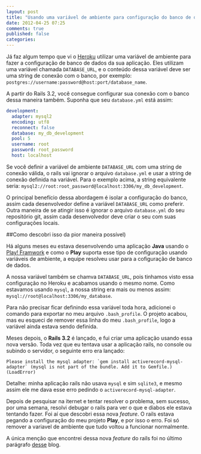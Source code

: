```yaml
---
layout: post
title: "Usando uma variável de ambiente para configuração do banco de dados no Rails 3.2"
date: 2012-04-25 07:25
comments: true
published: false
categories: 
---
```


Já faz algum tempo que vi o [Heroku](http://heroku.com) utilizar uma variável de ambiente para fazer a configuração de banco de dados da sua aplicação.
Eles utilizam uma variável chamada `DATABASE_URL`, e o conteúdo dessa variável deve ser uma string de conexão com o banco, por exemplo: `postgres://username:password@host:port/database_name`.

A partir do Rails 3.2, você consegue configurar sua conexão com o banco dessa maneira também. Suponha que seu `database.yml` está assim:

```yaml
development:
  adapter: mysql2
  encoding: utf8
  reconnect: false
  database: my_db_development
  pool: 5
  username: root
  password: root_password
  host: localhost
```

Se você definir a variável de ambiente `DATABASE_URL` com uma string de conexão válida, o rails vai ignorar o arquivo `database.yml` e usar a string de conexão definida na variável. Para o exemplo acima, a string equivalente seria: `mysql2://root:root_password@localhost:3306/my_db_development`.

O principal benefício dessa abordagem é isolar a configuração do banco, assim cada desenvolvedor define a variável `DATABASE_URL` como preferir. Outra maneira de se atingir isso é ignorar o arquivo `database.yml` do seu repositório git, assim cada desenvolvedor deve criar o seu com suas configurações locais.



##Como descobri isso da pior maneira possível)

Há alguns meses eu estava desenvolvendo uma aplicação **Java** usando o [Play! Framwork](http://www.playframework.org/) e como o **Play** suporta esse tipo de configuração usando variáveis de ambiente, a equipe resolveu usar para a cofiguração de banco de dados.

 A nossa variável também se chamva `DATABASE_URL`, pois tinhamos visto essa configuração no Heroku e acabamos usando o mesmo nome. Como estavamos usando `mysql`, a nossa string era mais ou menos assim: `mysql://root@localhost:3306/my_database`.

Para não precisar ficar definindo essa variável toda hora, adicionei o comando para exportar no meu arquivo `.bash_profile`. O projeto acabou, mas eu esqueci de remover essa linha do meu `.bash_profile`, logo a variável ainda estava sendo definida.

Meses depois, o **Rails 3.2** é lançado, e fui criar uma aplicação usando essa nova versão. Toda vez que eu tentava usar a aplicação rails, no console ou subindo o servidor, o seguinte erro era lançado:
 
```
Please install the mysql adapter: `gem install activerecord-mysql-adapter` (mysql is not part of the bundle. Add it to Gemfile.) (LoadError)    
```
Detalhe: minha aplicação rails não usava `mysql` e sim `sqlite3`, e mesmo assim ele me dava esse erro pedindo o `activerecord-mysql-adapter`.

Depois de pesquisar na iternet e tentar resolver o problema, sem sucesso, por uma semana, resolvi debugar o rails para ver o que e diabos ele estava tentando fazer. Foi aí que descobri essa nova *feature*. O rails estava pegando a configuração do meu projeto **Play**, e por isso o erro. Foi só remover a variavel de ambiente que tudo voltou a funcionar normalmente.


A única menção que encontrei dessa nova *feature* do rails foi no último parágrafo 
[desse](http://rubypond.com/blog/activerecord-url-connections) blog.